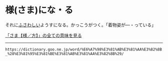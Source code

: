 # 様(さま)にな・る

それに[ふさわしい](ふさわしい（相応しい）)ようすになる。かっこうがつく。「着物姿が―・っている」

[「さま【様／方】」の全ての意味を見る](https://dictionary.goo.ne.jp/word/%E6%A7%98_%28%E3%81%95%E3%81%BE%29/#jn-89200)

---
`https://dictionary.goo.ne.jp/word/%E6%A7%98%E3%81%AB%E3%81%AA%E3%82%8B_%28%E3%81%95%E3%81%BE%E3%81%AB%E3%81%AA%E3%82%8B%29/`